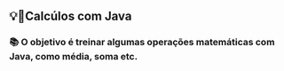 ## 💡📐Calcúlos com Java
### 📚 O objetivo é treinar algumas operações matemáticas com Java, como média, soma etc.
